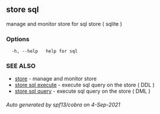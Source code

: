 ## store sql

manage and monitor store for sql store ( sqlite )

### Options

```
  -h, --help   help for sql
```

### SEE ALSO

* [store](store.md)	 - manage and monitor store
* [store sql execute](store_sql_execute.md)	 - execute sql query on the store ( DDL ) 
* [store sql query](store_sql_query.md)	 - execute sql query on the store ( DML )

###### Auto generated by spf13/cobra on 4-Sep-2021
